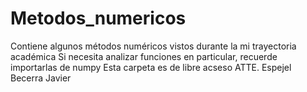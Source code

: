 # Metodos_numericos
Contiene algunos métodos numéricos vistos durante la mi trayectoria académica 
Si necesita analizar funciones en particular, recuerde importarlas de numpy
Esta carpeta es de libre acseso
ATTE. Espejel Becerra Javier
